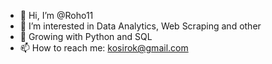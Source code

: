 - 👋 Hi, I’m @Roho11
- 👀 I’m interested in Data Analytics, Web Scraping and other 
- 🌱 Growing with Python and SQL
- 📫 How to reach me: kosirok@gmail.com

<!---
Roho11/Roho11 is a ✨ special ✨ repository because its `README.md` (this file) appears on your GitHub profile.
You can click the Preview link to take a look at your changes.
--->
